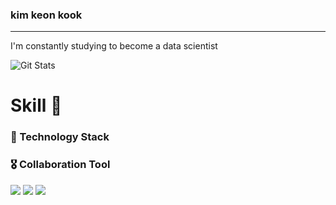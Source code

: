 ### kim keon kook
----

I'm constantly studying to become a data scientist


![Git Stats](https://github-readme-stats.vercel.app/api?username=chorokdong&show_icons=true&theme=graywhite) 

<!-- # Interest 👀
- NLP
 -->
# Skill 💍
### 🏅 Technology Stack
<!-- <img src="https://img.shields.io/badge/Python-3776AB?style=flat&logo=Python&logoColor=white"/> <img src="https://img.shields.io/badge/PyTorch-EE4C2C?style=flat&logo=PyTorch&logoColor=white"/> <img src="https://img.shields.io/badge/TensorFlow-FF6F00?style=flat&logo=TensorFlow&logoColor=white"/> -->

<!-- 
<img src="https://img.shields.io/badge/NumPy-013243?style=flat&logo=NumPy&logoColor=white"/>
<img src="https://img.shields.io/badge/pandas-150458?style=flat&logo=pandas&logoColor=white"/>
<img src="https://img.shields.io/badge/Selenium-43b02a?style=flat&logo=Selenium&logoColor=white"/>
 -->
### 🎖️ Collaboration Tool
<img src="https://img.shields.io/badge/Notion-000000?style=flat&logo=Notion&logoColor=white"/> <img src="https://img.shields.io/badge/Slack-4a154b?style=flat&logo=Slack&logoColor=white"/> <img src="https://img.shields.io/badge/GitHub-f05032?style=flat&logo=GitHub&logoColor=white"/>
